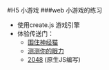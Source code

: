 #H5 小游戏
###web 小游戏的练习
 * 使用create.js 游戏引擎
 * 体验传送门：
   * [围住神经猫](http://www.yueliangquan.com/madcat)
   * [测测你的眼力](http://www.yueliangquan.com/eyepower)
   * [2048](http://tx.zhelishi.cn/2048)  (原生JS编写)
   